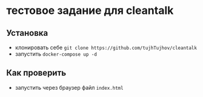 # тестовое задание для cleantalk
## Установка
 - клонировать себе `git clone https://github.com/tujhTujhov/cleantalk`
 - запустить `docker-compose up -d`

## Как проверить
 - запустить через браузер файл `index.html`
